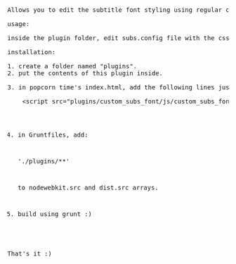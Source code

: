 <pre>
Allows you to edit the subtitle font styling using regular css rules.

usage:

inside the plugin folder, edit subs.config file with the css you want for the subtitles.

installation:

1. create a folder named "plugins".
2. put the contents of this plugin inside.

3. in popcorn time's index.html, add the following lines just before the "&lt;/body>" tag (at the end of the file):
	
	&lt;script src="plugins/custom_subs_font/js/custom_subs_font.js"></script>

4. in Gruntfiles, add:
	
	'./plugins/**'
	
	to nodewebkit.src and dist.src arrays.
	
5. build using grunt :)	
	
That's it :)
</pre>

